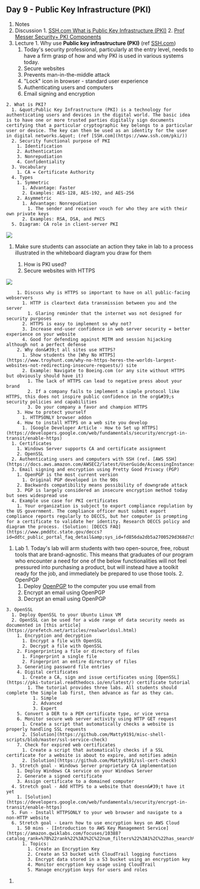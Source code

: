 ## Day 9 - Public Key Infrastructure (PKI)

  1. Notes
  2. Discussion
    1. [SSH.com What is Public Key Infrastructure (PKI)](https://www.ssh.com/pki/)
    2. [Prof Messer Security+ PKI Components](https://www.youtube.com/watch?v=3yuad7_bszE)
  3. Lecture
    1. Why use **Public key infrastructure (PKI)** (ref [SSH.com](https://www.ssh.com/pki/))
      1. Today&#39;s security professional, particularly at the entry level, needs to have a firm grasp of how and why PKI is used in various systems today.
      2. Secure websites
      1. Prevents man-in-the-middle attack
      2. &quot;Lock&quot; icon in browser - standard user experience
      3. Authenticating users and computers
      4. Email signing and encryption

    2. What is PKI?
      1. &quot;Public Key Infrastructure (PKI) is a technology for authenticating users and devices in the digital world. The basic idea is to have one or more trusted parties digitally sign documents certifying that a particular cryptographic key belongs to a particular user or device. The key can then be used as an identity for the user in digital networks.&quot; (ref [SSH.com](https://www.ssh.com/pki/))
      2. Security functional purpose of PKI
        1. Identification
        2. Authentication
        3. Nonrepudiation
        4. Confidentiality
      3. Vocabulary
        1. CA = Certificate Authority
      4. Types
        1. Symmetric
          1. Advantage: Faster
          2. Examples: AES-128, AES-192, and AES-256
        2. Asymmetric
          1. Advantage: Nonrepudiation
            1. The sender and receiver vouch for who they are with their own private keys
          2. Examples: RSA, DSA, and PKCS
      5. Diagram: CA role in client-server PKI

![](RackMultipart20200908-4-1mqab9e_html_c1bde9edc8a2c9d3.png)

1. Make sure students can associate an action they take in lab to a process illustrated in the whiteboard diagram you draw for them

    1. How is PKI used?
    1. Secure websites with HTTPS

![](RackMultipart20200908-4-1mqab9e_html_8a0f5a99a6106aa4.png)

        1. Discuss why is HTTPS so important to have on all public-facing webservers
          1. HTTP is cleartext data transmission between you and the server
            1. Glaring reminder that the internet was not designed for security purposes
          2. HTTPS is easy to implement so why not?
          3. Increase end-user confidence in web server security = better experience on your website
          4. Good for defending against MITM and session hijacking although not a perfect defense
        2. Why don&#39;t all sites use HTTPS?
          1. Show students the [Why No HTTPS](https://www.troyhunt.com/why-no-https-heres-the-worlds-largest-websites-not-redirecting-insecure-requests/) site
          2. Example: Navigate to Boeing.com (or any site without HTTPS but obviously should have it)
            1. The lack of HTTPS can lead to negative press about your brand
            2. If a company fails to implement a simple protocol like HTTPS, this does not inspire public confidence in the org&#39;s security policies and capabilities
            3. Do your company a favor and champion HTTPS
        3. How to protect yourself
          1. HTTPSONLY browser addon
        4. How to install HTTPS on a web site you develop
          1. [Google Developer Article - How to Set up HTTPS](https://developers.google.com/web/fundamentals/security/encrypt-in-transit/enable-https)
      1. Certificates
        1. Windows Server supports CA and certificate assignment
        2. OpenSSL
      2. Authenticating users and computers with SSH (ref. [AWS SSH](https://docs.aws.amazon.com/AWSEC2/latest/UserGuide/AccessingInstancesLinux.html))
      3. Email signing and encryption using Pretty Good Privacy (PGP)
        1. OpenPGP is the most current version
          1. Original PGP developed in the 90s
        2. Backwards compatibility means possibility of downgrade attack
        3. PGP is largely considered an insecure encryption method today but sees widespread use
      4. Example use case for PKI certificates
        1. Your organization is subject to export compliance regulation by the US government. The compliance officer must submit export compliance reports regularly to DECCS, but her computer is prompting for a certificate to validate her identity. Research DECCS policy and diagram the process. (Solution: [DECCS FAQ](https://www.pmddtc.state.gov/deccs?id=ddtc_public_portal_faq_detail&amp;sys_id=fd856da2db5a2700529d368d7c9619fa))

  1. Lab
    1. Today&#39;s lab will arm students with two open-source, free, robust tools that are brand-agnostic. This means that graduates of our program who encounter a need for one of the below functionalities will not feel pressured into purchasing a product, but will instead have a toolkit ready for the job, and immediately be prepared to use those tools.
    2. OpenPGP
      1. Deploy [OpenPGP](https://www.openpgp.org/) to the computer you use email from
      2. Encrypt an email using OpenPGP
      3. Decrypt an email using OpenPGP

    3. OpenSSL
      1. Deploy OpenSSL to your Ubuntu Linux VM
      2. OpenSSL can be used for a wide range of data security needs as documented in [this article](https://prefetch.net/articles/realworldssl.html)
        1. Encryption and decryption
          1. Encrypt a file with OpenSSL
          2. Decrypt a file with OpenSSL
        2. Fingerprinting a file or directory of files
          1. Fingerprint a single file
          2. Fingerprint an entire directory of files
        3. Generating password file entries
        4. Digital certificates
          1. Create a CA, sign and issue certificates using [OpenSSL](https://pki-tutorial.readthedocs.io/en/latest/) certificate tutorial
            1. The tutorial provides three labs. All students should complete the Simple lab first, then advance as far as they can.
              1. Simple
              2. Advanced
              3. Expert
        5. Convert a DER to a PEM certificate type, or vice versa
        6. Monitor secure web server activity using HTTP GET request
          1. Create a script that automatically checks a website is properly handling SSL requests
          2. [Solution](https://github.com/Matty9191/misc-shell-scripts/blob/master/ssl-service-check)
        7. Check for expired web certificates
          1. Create a script that automatically checks if a SSL certificate for a website is about to expire, and notifies admin
          2. [Solution](https://github.com/Matty9191/ssl-cert-check)
      3. Stretch goal - Windows Server proprietary CA implementation
        1. Deploy Windows CA service on your Windows Server
        2. Generate a signed certificate
        3. Assign certificate to a domained computer
      4. Stretch goal - Add HTTPS to a website that doesn&#39;t have it yet
        1. [Solution](https://developers.google.com/web/fundamentals/security/encrypt-in-transit/enable-https)
      5. Fun - Install HTTPSONLY to your web browser and navigate to a non-HTTP website
      6. Stretch goal - Learn how to use encryption keys on AWS Cloud
        1. 50 mins - [Introduction to AWS Key Management Service](https://amazon.qwiklabs.com/focuses/10388?catalog_rank=%7B%22rank%22%3A3%2C%22num_filters%22%3A1%2C%22has_search%22%3Atrue%7D&amp;parent=catalog&amp;search_id=5201321)
          1. Topics:
            1. Create an Encryption Key
            2. Create an S3 bucket with CloudTrail logging functions
            3. Encrypt data stored in a S3 bucket using an encryption key
            4. Monitor encryption key usage using CloudTrail
            5. Manage encryption keys for users and roles

1.
